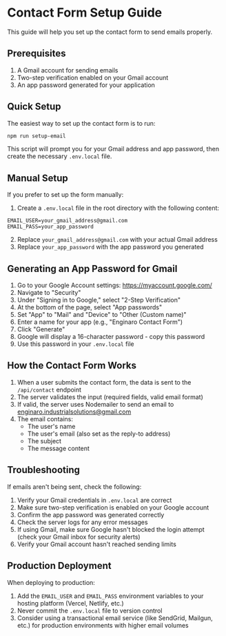 # Contact Form Setup Guide

This guide will help you set up the contact form to send emails properly.

## Prerequisites

1. A Gmail account for sending emails
2. Two-step verification enabled on your Gmail account
3. An app password generated for your application

## Quick Setup

The easiest way to set up the contact form is to run:

```bash
npm run setup-email
```

This script will prompt you for your Gmail address and app password, then create the necessary `.env.local` file.

## Manual Setup

If you prefer to set up the form manually:

1. Create a `.env.local` file in the root directory with the following content:

```
EMAIL_USER=your_gmail_address@gmail.com
EMAIL_PASS=your_app_password
```

2. Replace `your_gmail_address@gmail.com` with your actual Gmail address
3. Replace `your_app_password` with the app password you generated

## Generating an App Password for Gmail

1. Go to your Google Account settings: https://myaccount.google.com/
2. Navigate to "Security" 
3. Under "Signing in to Google," select "2-Step Verification"
4. At the bottom of the page, select "App passwords"
5. Set "App" to "Mail" and "Device" to "Other (Custom name)"
6. Enter a name for your app (e.g., "Enginaro Contact Form")
7. Click "Generate"
8. Google will display a 16-character password - copy this password
9. Use this password in your `.env.local` file

## How the Contact Form Works

1. When a user submits the contact form, the data is sent to the `/api/contact` endpoint
2. The server validates the input (required fields, valid email format)
3. If valid, the server uses Nodemailer to send an email to enginaro.industrialsolutions@gmail.com
4. The email contains:
   - The user's name
   - The user's email (also set as the reply-to address)
   - The subject
   - The message content

## Troubleshooting

If emails aren't being sent, check the following:

1. Verify your Gmail credentials in `.env.local` are correct
2. Make sure two-step verification is enabled on your Google account
3. Confirm the app password was generated correctly
4. Check the server logs for any error messages
5. If using Gmail, make sure Google hasn't blocked the login attempt (check your Gmail inbox for security alerts)
6. Verify your Gmail account hasn't reached sending limits

## Production Deployment

When deploying to production:

1. Add the `EMAIL_USER` and `EMAIL_PASS` environment variables to your hosting platform (Vercel, Netlify, etc.)
2. Never commit the `.env.local` file to version control
3. Consider using a transactional email service (like SendGrid, Mailgun, etc.) for production environments with higher email volumes 